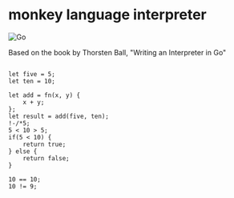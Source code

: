 # monkey language interpreter

![Go](https://github.com/coreyjs/monkey-interpreter/workflows/Go/badge.svg)

Based on the book by Thorsten Ball, "Writing an Interpreter in Go"

```

let five = 5;
let ten = 10;
	
let add = fn(x, y) {
	x + y;
};
let result = add(five, ten);
!-/*5;
5 < 10 > 5;
if(5 < 10) {
	return true;
} else {
	return false;
}
	
10 == 10;
10 != 9;
 ```
